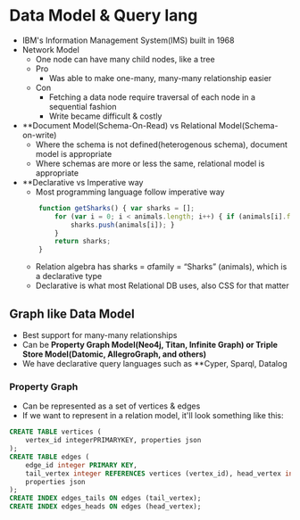 # Data Model & Query lang

- IBM's Information Management System(IMS) built in 1968
- Network Model
    - One node can have many child nodes, like a tree
    - Pro
        - Was able to make one-many, many-many relationship easier
    - Con
        - Fetching a data node require traversal of each node in a sequential fashion
        - Write became difficult & costly
- **Document Model(Schema-On-Read) vs Relational Model(Schema-on-write)
    - Where the schema is not defined(heterogenous schema), document model is appropriate
    - Where schemas are more or less the same, relational model is appropriate
- **Declarative vs Imperative way
    - Most programming language follow imperative way
    ```javascript
        function getSharks() { var sharks = [];
            for (var i = 0; i < animals.length; i++) { if (animals[i].family === "Sharks") {
                sharks.push(animals[i]); }
            }
            return sharks; 
        }
    ```
    - Relation algebra has sharks = σfamily = “Sharks” (animals), which is a declarative type
    - Declarative is what most Relational DB uses, also CSS for that matter

## Graph like Data Model

- Best support for many-many relationships 
- Can be **Property Graph Model(Neo4j, Titan, Infinite Graph) or Triple Store Model(Datomic, AllegroGraph, and others)**
- We have declarative query languages such as **Cyper, Sparql, Datalog 

### Property Graph

- Can be represented as a set of vertices & edges
- If we want to represent in a relation model, it'll look something like this:
```SQL
CREATE TABLE vertices (
    vertex_id integerPRIMARYKEY, properties json
);
CREATE TABLE edges (
    edge_id integer PRIMARY KEY,
    tail_vertex integer REFERENCES vertices (vertex_id), head_vertex integer REFERENCES vertices (vertex_id), label text,
    properties json
);
CREATE INDEX edges_tails ON edges (tail_vertex);
CREATE INDEX edges_heads ON edges (head_vertex);
```
    
